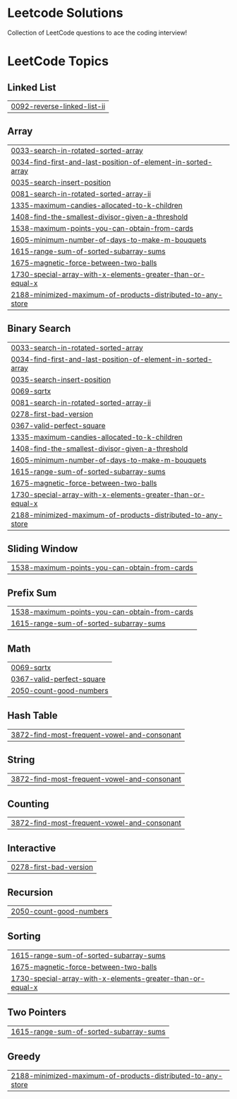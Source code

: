 # Leetcode Solutions
Collection of LeetCode questions to ace the coding interview!

<!---LeetCode Topics Start-->
# LeetCode Topics
## Linked List
|  |
| ------- |
| [0092-reverse-linked-list-ii](https://github.com/TARAK0506/LEETCODE/tree/master/0092-reverse-linked-list-ii) |
## Array
|  |
| ------- |
| [0033-search-in-rotated-sorted-array](https://github.com/TARAK0506/LEETCODE/tree/master/0033-search-in-rotated-sorted-array) |
| [0034-find-first-and-last-position-of-element-in-sorted-array](https://github.com/TARAK0506/LEETCODE/tree/master/0034-find-first-and-last-position-of-element-in-sorted-array) |
| [0035-search-insert-position](https://github.com/TARAK0506/LEETCODE/tree/master/0035-search-insert-position) |
| [0081-search-in-rotated-sorted-array-ii](https://github.com/TARAK0506/LEETCODE/tree/master/0081-search-in-rotated-sorted-array-ii) |
| [1335-maximum-candies-allocated-to-k-children](https://github.com/TARAK0506/LEETCODE/tree/master/1335-maximum-candies-allocated-to-k-children) |
| [1408-find-the-smallest-divisor-given-a-threshold](https://github.com/TARAK0506/LEETCODE/tree/master/1408-find-the-smallest-divisor-given-a-threshold) |
| [1538-maximum-points-you-can-obtain-from-cards](https://github.com/TARAK0506/LEETCODE/tree/master/1538-maximum-points-you-can-obtain-from-cards) |
| [1605-minimum-number-of-days-to-make-m-bouquets](https://github.com/TARAK0506/LEETCODE/tree/master/1605-minimum-number-of-days-to-make-m-bouquets) |
| [1615-range-sum-of-sorted-subarray-sums](https://github.com/TARAK0506/LEETCODE/tree/master/1615-range-sum-of-sorted-subarray-sums) |
| [1675-magnetic-force-between-two-balls](https://github.com/TARAK0506/LEETCODE/tree/master/1675-magnetic-force-between-two-balls) |
| [1730-special-array-with-x-elements-greater-than-or-equal-x](https://github.com/TARAK0506/LEETCODE/tree/master/1730-special-array-with-x-elements-greater-than-or-equal-x) |
| [2188-minimized-maximum-of-products-distributed-to-any-store](https://github.com/TARAK0506/LEETCODE/tree/master/2188-minimized-maximum-of-products-distributed-to-any-store) |
## Binary Search
|  |
| ------- |
| [0033-search-in-rotated-sorted-array](https://github.com/TARAK0506/LEETCODE/tree/master/0033-search-in-rotated-sorted-array) |
| [0034-find-first-and-last-position-of-element-in-sorted-array](https://github.com/TARAK0506/LEETCODE/tree/master/0034-find-first-and-last-position-of-element-in-sorted-array) |
| [0035-search-insert-position](https://github.com/TARAK0506/LEETCODE/tree/master/0035-search-insert-position) |
| [0069-sqrtx](https://github.com/TARAK0506/LEETCODE/tree/master/0069-sqrtx) |
| [0081-search-in-rotated-sorted-array-ii](https://github.com/TARAK0506/LEETCODE/tree/master/0081-search-in-rotated-sorted-array-ii) |
| [0278-first-bad-version](https://github.com/TARAK0506/LEETCODE/tree/master/0278-first-bad-version) |
| [0367-valid-perfect-square](https://github.com/TARAK0506/LEETCODE/tree/master/0367-valid-perfect-square) |
| [1335-maximum-candies-allocated-to-k-children](https://github.com/TARAK0506/LEETCODE/tree/master/1335-maximum-candies-allocated-to-k-children) |
| [1408-find-the-smallest-divisor-given-a-threshold](https://github.com/TARAK0506/LEETCODE/tree/master/1408-find-the-smallest-divisor-given-a-threshold) |
| [1605-minimum-number-of-days-to-make-m-bouquets](https://github.com/TARAK0506/LEETCODE/tree/master/1605-minimum-number-of-days-to-make-m-bouquets) |
| [1615-range-sum-of-sorted-subarray-sums](https://github.com/TARAK0506/LEETCODE/tree/master/1615-range-sum-of-sorted-subarray-sums) |
| [1675-magnetic-force-between-two-balls](https://github.com/TARAK0506/LEETCODE/tree/master/1675-magnetic-force-between-two-balls) |
| [1730-special-array-with-x-elements-greater-than-or-equal-x](https://github.com/TARAK0506/LEETCODE/tree/master/1730-special-array-with-x-elements-greater-than-or-equal-x) |
| [2188-minimized-maximum-of-products-distributed-to-any-store](https://github.com/TARAK0506/LEETCODE/tree/master/2188-minimized-maximum-of-products-distributed-to-any-store) |
## Sliding Window
|  |
| ------- |
| [1538-maximum-points-you-can-obtain-from-cards](https://github.com/TARAK0506/LEETCODE/tree/master/1538-maximum-points-you-can-obtain-from-cards) |
## Prefix Sum
|  |
| ------- |
| [1538-maximum-points-you-can-obtain-from-cards](https://github.com/TARAK0506/LEETCODE/tree/master/1538-maximum-points-you-can-obtain-from-cards) |
| [1615-range-sum-of-sorted-subarray-sums](https://github.com/TARAK0506/LEETCODE/tree/master/1615-range-sum-of-sorted-subarray-sums) |
## Math
|  |
| ------- |
| [0069-sqrtx](https://github.com/TARAK0506/LEETCODE/tree/master/0069-sqrtx) |
| [0367-valid-perfect-square](https://github.com/TARAK0506/LEETCODE/tree/master/0367-valid-perfect-square) |
| [2050-count-good-numbers](https://github.com/TARAK0506/LEETCODE/tree/master/2050-count-good-numbers) |
## Hash Table
|  |
| ------- |
| [3872-find-most-frequent-vowel-and-consonant](https://github.com/TARAK0506/LEETCODE/tree/master/3872-find-most-frequent-vowel-and-consonant) |
## String
|  |
| ------- |
| [3872-find-most-frequent-vowel-and-consonant](https://github.com/TARAK0506/LEETCODE/tree/master/3872-find-most-frequent-vowel-and-consonant) |
## Counting
|  |
| ------- |
| [3872-find-most-frequent-vowel-and-consonant](https://github.com/TARAK0506/LEETCODE/tree/master/3872-find-most-frequent-vowel-and-consonant) |
## Interactive
|  |
| ------- |
| [0278-first-bad-version](https://github.com/TARAK0506/LEETCODE/tree/master/0278-first-bad-version) |
## Recursion
|  |
| ------- |
| [2050-count-good-numbers](https://github.com/TARAK0506/LEETCODE/tree/master/2050-count-good-numbers) |
## Sorting
|  |
| ------- |
| [1615-range-sum-of-sorted-subarray-sums](https://github.com/TARAK0506/LEETCODE/tree/master/1615-range-sum-of-sorted-subarray-sums) |
| [1675-magnetic-force-between-two-balls](https://github.com/TARAK0506/LEETCODE/tree/master/1675-magnetic-force-between-two-balls) |
| [1730-special-array-with-x-elements-greater-than-or-equal-x](https://github.com/TARAK0506/LEETCODE/tree/master/1730-special-array-with-x-elements-greater-than-or-equal-x) |
## Two Pointers
|  |
| ------- |
| [1615-range-sum-of-sorted-subarray-sums](https://github.com/TARAK0506/LEETCODE/tree/master/1615-range-sum-of-sorted-subarray-sums) |
## Greedy
|  |
| ------- |
| [2188-minimized-maximum-of-products-distributed-to-any-store](https://github.com/TARAK0506/LEETCODE/tree/master/2188-minimized-maximum-of-products-distributed-to-any-store) |
<!---LeetCode Topics End-->
